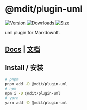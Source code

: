 # @mdit/plugin-uml

[![Version](https://img.shields.io/npm/v/@mdit/plugin-uml.svg?style=flat-square&logo=npm) ![Downloads](https://img.shields.io/npm/dm/@mdit/plugin-uml.svg?style=flat-square&logo=npm) ![Size](https://img.shields.io/bundlephobia/min/@mdit/plugin-uml?style=flat-square&logo=npm)](https://www.npmjs.com/package/@mdit/plugin-uml)

uml plugin for MarkdownIt.

## [Docs](https://mdit-plugins.github.io/uml.html) | [文档](https://mdit-plugins.github.io/zh/uml.html)

## Install / 安装

```bash
# pnpm
pnpm add -D @mdit/plugin-uml
# npm
npm i -D @mdit/plugin-uml
# yarn
yarn add -D @mdit/plugin-uml
```
